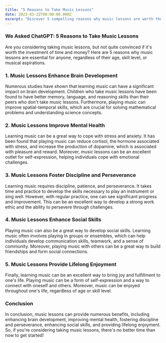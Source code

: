 ```yaml
---
title: "5 Reasons to Take Music Lessons"
date: 2023-03-22T00:00:00.000Z
excerpt: "Discover 5 compelling reasons why music lessons are worth the investment, from enhancing brain development to providing lifelong enjoyment."
---
```


### We Asked ChatGPT: 5 Reasons to Take Music Lessons

Are you considering taking music lessons, but not quite convinced if it's worth the investment of time and money? Here are 5 reasons why music lessons are essential for anyone, regardless of their age, skill level, or musical aspirations.

### 1. Music Lessons Enhance Brain Development

Numerous studies have shown that learning music can have a significant impact on brain development. Children who take music lessons have been found to have better memory, language, and reasoning skills than their peers who don't take music lessons. Furthermore, playing music can improve spatial-temporal skills, which are crucial for solving mathematical problems and understanding science concepts.

### 2. Music Lessons Improve Mental Health

Learning music can be a great way to cope with stress and anxiety. It has been found that playing music can reduce cortisol, the hormone associated with stress, and increase the production of dopamine, which is associated with pleasure and reward. Moreover, music lessons can be an excellent outlet for self-expression, helping individuals cope with emotional challenges.

### 3. Music Lessons Foster Discipline and Perseverance

Learning music requires discipline, patience, and perseverance. It takes time and practice to develop the skills necessary to play an instrument or sing well. However, with regular practice, one can see significant progress and improvement. This can be an excellent way to develop a strong work ethic and the ability to persevere through challenges.

### 4. Music Lessons Enhance Social Skills

Playing music can also be a great way to develop social skills. Learning music often involves playing in groups or ensembles, which can help individuals develop communication skills, teamwork, and a sense of community. Moreover, playing music with others can be a great way to build friendships and form social connections.

### 5. Music Lessons Provide Lifelong Enjoyment

Finally, learning music can be an excellent way to bring joy and fulfillment to one's life. Playing music can be a form of self-expression and a way to connect with oneself and others. Moreover, music can be enjoyed throughout one's life, regardless of age or skill level.

### Conclusion

In conclusion, music lessons can provide numerous benefits, including enhancing brain development, improving mental health, fostering discipline and perseverance, enhancing social skills, and providing lifelong enjoyment. So, if you're considering taking music lessons, there's no better time than now to get started!
